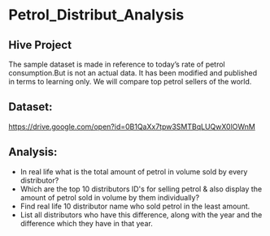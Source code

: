 # Petrol_Distribut_Analysis
## Hive Project


The sample dataset is made in reference to today’s rate of petrol consumption.But is not an actual data. It has been modified and published
in terms to learning only.
We will compare top petrol sellers of the world.

## Dataset:
https://drive.google.com/open?id=0B1QaXx7tpw3SMTBqLUQwX0lOWnM

## Analysis:
* In real life what is the total amount of petrol in volume sold by every distributor?
* Which are the top 10 distributors ID's for selling petrol & also display the amount of petrol sold in volume by them individually?
* Find real life 10 distributor name who sold petrol in the least amount.
* List all distributors who have this difference, along with the year and the difference which they have in that year.
